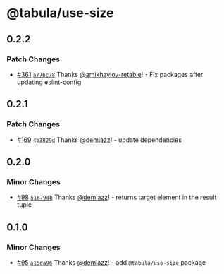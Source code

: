 # @tabula/use-size

## 0.2.2
### Patch Changes



- [#361](https://github.com/ReTable/ui-kit/pull/361) [`a77bc78`](https://github.com/ReTable/ui-kit/commit/a77bc782228f3e3231290f158922a9ee7f5d20a5) Thanks [@amikhaylov-retable](https://github.com/amikhaylov-retable)! - Fix packages after updating eslint-config

## 0.2.1

### Patch Changes

- [#169](https://github.com/ReTable/ui-kit/pull/169) [`4b3829d`](https://github.com/ReTable/ui-kit/commit/4b3829db6a0a58fadd22175d3a5ed344a4802c17) Thanks [@demiazz](https://github.com/demiazz)! - update dependencies

## 0.2.0

### Minor Changes

- [#98](https://github.com/ReTable/ui-kit/pull/98) [`51879db`](https://github.com/ReTable/ui-kit/commit/51879dbf0d61110b113070fa480f731040dbe3ad) Thanks [@demiazz](https://github.com/demiazz)! - returns target element in the result tuple

## 0.1.0

### Minor Changes

- [#95](https://github.com/ReTable/ui-kit/pull/95) [`a15da96`](https://github.com/ReTable/ui-kit/commit/a15da9626dddb5e146159cfbb3d6b8fbfce040c1) Thanks [@demiazz](https://github.com/demiazz)! - add `@tabula/use-size` package
